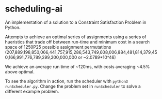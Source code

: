 # scheduling-ai

An implementation of a solution to a Constraint Satisfaction Problem in Python.

Attempts to achieve an optimal series of assignments using a series of hueristics that trade off between run-time and minimum cost in a search space of 1250P25 possible assignment permutations (207,889,198,850,066,441,757,915,286,543,749,608,006,884,481,814,379,450,166,991,776,789,299,200,000,000 or ~2.0789*10^46) 

We achieve an average run time of ~120ms, with costs averaging ~4.5% above optimal. 

To see the algorithm in action, run the scheduler with `python3 runScheduler.py`. Change the problem set in `runScheduler` to solve a different example problem. 
